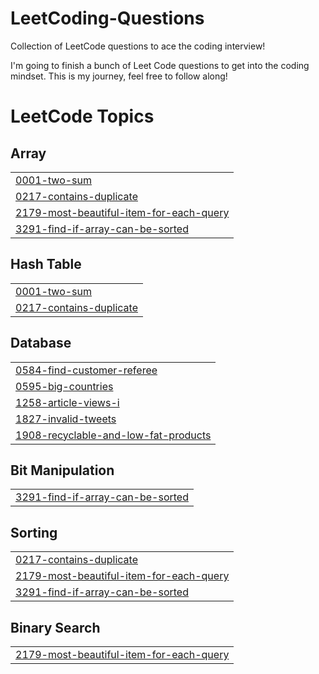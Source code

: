 # LeetCoding-Questions
Collection of LeetCode questions to ace the coding interview!

I'm going to finish a bunch of Leet Code questions to get into the coding mindset.
This is my journey, feel free to follow along!

<!---LeetCode Topics Start-->
# LeetCode Topics
## Array
|  |
| ------- |
| [0001-two-sum](https://github.com/Vikramprashar12/LeetCoding-Questions/tree/master/0001-two-sum) |
| [0217-contains-duplicate](https://github.com/Vikramprashar12/LeetCoding-Questions/tree/master/0217-contains-duplicate) |
| [2179-most-beautiful-item-for-each-query](https://github.com/Vikramprashar12/LeetCoding-Questions/tree/master/2179-most-beautiful-item-for-each-query) |
| [3291-find-if-array-can-be-sorted](https://github.com/Vikramprashar12/LeetCoding-Questions/tree/master/3291-find-if-array-can-be-sorted) |
## Hash Table
|  |
| ------- |
| [0001-two-sum](https://github.com/Vikramprashar12/LeetCoding-Questions/tree/master/0001-two-sum) |
| [0217-contains-duplicate](https://github.com/Vikramprashar12/LeetCoding-Questions/tree/master/0217-contains-duplicate) |
## Database
|  |
| ------- |
| [0584-find-customer-referee](https://github.com/Vikramprashar12/LeetCoding-Questions/tree/master/0584-find-customer-referee) |
| [0595-big-countries](https://github.com/Vikramprashar12/LeetCoding-Questions/tree/master/0595-big-countries) |
| [1258-article-views-i](https://github.com/Vikramprashar12/LeetCoding-Questions/tree/master/1258-article-views-i) |
| [1827-invalid-tweets](https://github.com/Vikramprashar12/LeetCoding-Questions/tree/master/1827-invalid-tweets) |
| [1908-recyclable-and-low-fat-products](https://github.com/Vikramprashar12/LeetCoding-Questions/tree/master/1908-recyclable-and-low-fat-products) |
## Bit Manipulation
|  |
| ------- |
| [3291-find-if-array-can-be-sorted](https://github.com/Vikramprashar12/LeetCoding-Questions/tree/master/3291-find-if-array-can-be-sorted) |
## Sorting
|  |
| ------- |
| [0217-contains-duplicate](https://github.com/Vikramprashar12/LeetCoding-Questions/tree/master/0217-contains-duplicate) |
| [2179-most-beautiful-item-for-each-query](https://github.com/Vikramprashar12/LeetCoding-Questions/tree/master/2179-most-beautiful-item-for-each-query) |
| [3291-find-if-array-can-be-sorted](https://github.com/Vikramprashar12/LeetCoding-Questions/tree/master/3291-find-if-array-can-be-sorted) |
## Binary Search
|  |
| ------- |
| [2179-most-beautiful-item-for-each-query](https://github.com/Vikramprashar12/LeetCoding-Questions/tree/master/2179-most-beautiful-item-for-each-query) |
<!---LeetCode Topics End-->
